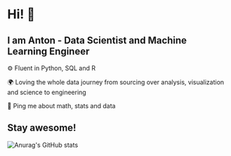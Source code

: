 # Hi! :wave:

## I am Anton - Data Scientist and Machine Learning Engineer

⚙️ Fluent in Python, SQL and R

🌍 Loving the whole data journey from sourcing over analysis, visualization and science to engineering

💬 Ping me about math, stats and data

## Stay awesome!



![Anurag's GitHub stats](https://github-readme-stats.vercel.app/api?username=schwericke&show_icons=true&theme=dark)
